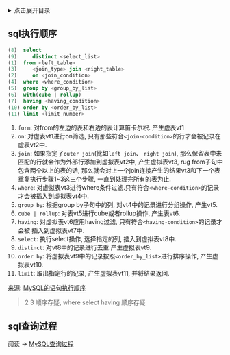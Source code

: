 <details>
<summary>点击展开目录</summary>
<!-- TOC -->

- [sql执行顺序](#sql执行顺序)
- [sql查询过程](#sql查询过程)

<!-- /TOC -->
</details>

## sql执行顺序

```sql
(8)  select
(9)     distinct <select_list>
(1)  from <left_table>
(3)     <join_type> join <right_table>
(2)     on <join_condition>
(4)  where <where_condition>
(5)  group by <group_by_list>
(6)  with(cube | rollup)
(7)  having <having_condition>
(10) order by <order_by_list>
(11) limit <limit_number>
```

1. `form`: 对from的左边的表和右边的表计算笛卡尔积. 产生虚表vt1
2. `on`: 对虚表vt1进行on筛选, 只有那些符合`<join-condition>`的行才会被记录在虚表vt2中.
3. `join`: 如果指定了`outer join`(比如`left join`、 `right join`), 那么保留表中未匹配的行就会作为外部行添加到虚拟表vt2中, 产生虚拟表vt3, rug from子句中包含两个以上的表的话, 那么就会对上一个join连接产生的结果vt3和下一个表重复执行步骤1~3这三个步骤, 一直到处理完所有的表为止.
4. `where`: 对虚拟表vt3进行where条件过滤.只有符合`<where-condition>`的记录才会被插入到虚拟表vt4中.
5. `group by`: 根据group by子句中的列, 对vt4中的记录进行分组操作, 产生vt5.
6. `cube | rollup`: 对表vt5进行cube或者rollup操作, 产生表vt6.
7. `having`: 对虚拟表vt6应用having过滤, 只有符合`<having-condition>`的记录才会被 插入到虚拟表vt7中.
8. `select`: 执行select操作, 选择指定的列, 插入到虚拟表vt8中.
9. `distinct`: 对vt8中的记录进行去重.产生虚拟表vt9.
10. `order by`: 将虚拟表vt9中的记录按照`<order_by_list>`进行排序操作, 产生虚拟表vt10.
11. `limit`: 取出指定行的记录, 产生虚拟表vt11, 并将结果返回.

来源: [MySQL的语句执行顺序](https://www.cnblogs.com/rollenholt/p/3776923.html)

> 2 3 顺序存疑, where select having 顺序存疑

## sql查询过程

阅读 -> [MySQL查询过程](../04.资料/MySQL优化原理.md)

